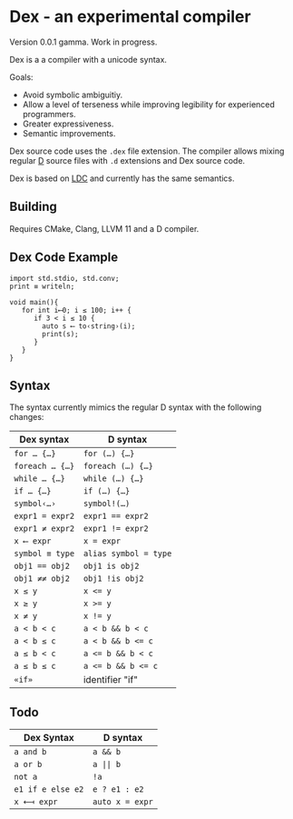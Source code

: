 # Dex - an experimental compiler

Version 0.0.1 gamma. Work in progress.

Dex is a a compiler with a unicode syntax. 

Goals:
- Avoid symbolic ambiguitiy. 
- Allow a level of terseness while improving legibility for experienced programmers.
- Greater expressiveness.
- Semantic improvements.

Dex source code uses the `.dex` file extension. The compiler allows mixing regular [D](http://dlang.org/) source files with `.d` extensions and Dex source code.

Dex is based on [LDC](https://wiki.dlang.org/LDC) and currently has the same semantics.

## Building

Requires CMake, Clang, LLVM 11 and a D compiler.

## Dex Code Example

```
import std.stdio, std.conv;
print ≡ writeln;

void main(){
   for int i⟵0; i ≤ 100; i++ {
      if 3 < i ≤ 10 {
        auto s ⟵ to‹string›(i);
        print(s);
      }
   }
}
```

## Syntax

The syntax currently mimics the regular D syntax with the following changes:

Dex syntax | D syntax
-------------|----------
`for … {…}`  | `for (…) {…}`
`foreach … {…}`  | `foreach (…) {…}`
`while … {…}`  | `while (…) {…}`
`if … {…}`  | `if (…) {…}`
`symbol‹…›` | `symbol!(…)`
`expr1 = expr2` | `expr1 == expr2`
`expr1 ≠ expr2` | `expr1 != expr2`
`x ⟵ expr` | `x = expr`
`symbol ≡ type` | `alias symbol = type`
`obj1 == obj2` | `obj1 is obj2`
`obj1 ≠≠ obj2` | `obj1 !is obj2`
`x ≤ y` | `x <= y`
`x ≥ y` | `x >= y`
`x ≠ y` | `x != y`
`a < b < c`   | `a < b && b < c`
`a < b ≤ c`   | `a < b && b <= c`
`a ≤ b < c`   | `a <= b && b < c`
`a ≤ b ≤ c`   | `a <= b && b <= c`
`«if»`   | identifier "if"


## Todo

Dex Syntax| D syntax
-----------|----------
`a and b`| `a && b`
`a or b` | `a \|\| b`
`not a`  | `!a`
`e1 if e else e2`|`e ? e1 : e2`
`x ⟻ expr` | `auto x = expr` 
